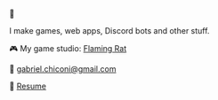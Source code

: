 :wave:

I make games, web apps, Discord bots and other stuff.

🎮 My game studio: [Flaming Rat](https://github.com/flamingrat)

📧 gabriel.chiconi@gmail.com

📄 [Resume](https://fizzy-drinks.github.io/cv/)
